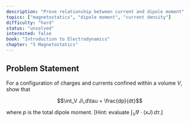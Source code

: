 ```yaml
---
description: "Prove relationship between current and dipole moment"
topics: ["magnetostatics", "dipole moment", "current density"]
difficulty: "hard"
status: "unsolved"
interested: false
book: "Introduction to Electrodynamics"
chapter: "5 Magnetostatics"
---
```


## Problem Statement
For a configuration of charges and currents confined within a volume $V$, show that

$$\int_V J\,d\tau = \frac{dp}{dt}$$

where $p$ is the total dipole moment. [Hint: evaluate $\int_V \nabla \cdot (xJ)\,d\tau$.]